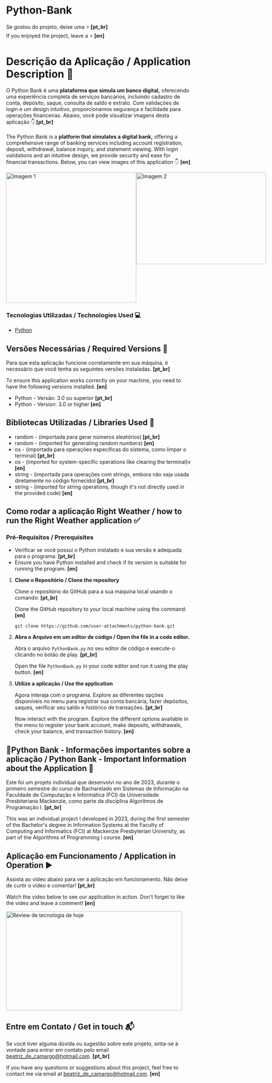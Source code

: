 # Python-Bank

Se gostou do projeto, deixe uma ⭐️<strong> [pt_br] </strong> <br>
If you enjoyed the project, leave a ⭐️<strong> [en] </strong>

# Descrição da Aplicação / Application Description 📃

O Python Bank é uma <strong>plataforma que simula um banco digital,</strong> oferecendo uma experiência completa de serviços bancários, incluindo cadastro de conta, depósito, saque, consulta de saldo e extrato. Com validações de login e um design intuitivo, proporcionamos segurança e facilidade para operações financeiras. Abaixo, você pode visualizar imagens desta aplicação 👇<strong> [pt_br] </strong> 
<br>
<br>
The Python Bank is a <strong>platform that simulates a digital bank,</strong> offering a comprehensive range of banking services including account registration, deposit, withdrawal, balance inquiry, and statement viewing. With login validations and an intuitive design, we provide security and ease for financial transactions. Below, you can view images of this application 👇 <strong> [en] </strong>

<div style="display: flex;">
    <img src="https://github.com/user-attachments/assets/f431c2e1-1122-44b6-822e-8c4417054253" alt="Imagem 1" style="width: 355px;">
    <img src="https://github.com/user-attachments/assets/a50ad2be-9f99-42c1-ab8e-db6e002941f6" alt="Imagem 2" style="width: 354px; height: 250px;">
</div>


### Tecnologias Utilizadas / Technologies Used 💻

* [Python](https://docs.python.org/pt-br/3/)

## Versões Necessárias / Required Versions 🔢

<p>Para que esta aplicação funcione corretamente em sua máquina, é necessário que você tenha as seguintes versões instaladas. <strong> [pt_br] </strong> <br></p>
<p>To ensure this application works correctly on your machine, you need to have the following versions installed. <strong> [en] </strong></p>

* Python - Versão: 3.0 ou superior <strong> [pt_br] </strong>
* Python - Version: 3.0 or higher <strong> [en] </strong>

## Bibliotecas Utilizadas / Libraries Used 📖

* random - (importada para gerar números aleatórios)<strong> [pt_br] </strong>
* random - (imported for generating random numbers) <strong> [en] </strong>
* os - (importada para operações específicas do sistema, como limpar o terminal)<strong> [pt_br] </strong>
* os - (imported for system-specific operations like clearing the terminal)v<strong> [en] </strong>
* string - (importada para operações com strings, embora não seja usada diretamente no código fornecido)<strong> [pt_br] </strong>
* string - (imported for string operations, though it's not directly used in the provided code) <strong> [en] </strong>

## Como rodar a aplicação Right Weather / how to run the Right Weather application ✅
### Pré-Requisitos / Prerequisites
* Verificar se você possui o Python instalado e sua versão é adequada para o programa. <strong> [pt_br] </strong>
* Ensure you have Python installed and check if its version is suitable for running the program. <strong> [en] </strong>

<ol>
    <li><strong>Clone o Repositório / Clone the repository </strong>
        <p>Clone o repositório do GitHub para a sua máquina local usando o comando: <strong> [pt_br] </strong></p>
        <p>Clone the GitHub repository to your local machine using the command: <strong> [en] </strong></p>
        <pre><code>git clone https://github.com/user-attachments/python-bank.git
</code></pre>
    </li>
    <li><strong>Abra o Arquivo em um editor de código / Open the file in a code editor.</strong>
        <p> Abra o arquivo <code>PythonBank.py</code> no seu editor de código e execute-o clicando no botão de play. <strong> [pt_br] </strong></p>
        <p>Open the file <code>PythonBank.py</code> in your code editor and run it using the play button. <strong> [en] </strong></p>
    </li>
    <li><strong>Utilize a aplicação / Use the application </strong>
        <p>Agora interaja com o programa. Explore as diferentes opções disponíveis no menu para registrar sua conta bancária, fazer depósitos, saques, verificar seu saldo e histórico de transações. <strong> [pt_br] </strong> </p>
        <p>Now interact with the program. Explore the different options available in the menu to register your bank account, make deposits, withdrawals, check your balance, and transaction history. <strong> [en] </strong></p>
    </li>
</ol>

## 📌Python Bank - Informações importantes sobre a aplicação / Python Bank - Important Information about the Application 📌

<p>Este foi um projeto individual que desenvolvi no ano de 2023, durante o primeiro semestre do curso de Bacharelado em Sistemas de Informação na Faculdade de Computação e Informática (FCI) da Universidade Presbiteriana Mackenzie, como parte da disciplina Algoritmos de Programação I. <strong> [pt_br] </strong> </p>
<p>This was an individual project I developed in 2023, during the first semester of the Bachelor's degree in Information Systems at the Faculty of Computing and Informatics (FCI) at Mackenzie Presbyterian University, as part of the Algorithms of Programming I course.<strong> [en] </strong></p>

## Aplicação em Funcionamento / Application in Operation ▶️

<p>Assista ao vídeo abaixo para ver a aplicação em funcionamento. Não deixe de curtir o vídeo e comentar! <strong> [pt_br] </strong></p>
<p>Watch the video below to see our application in action. Don't forget to like the video and leave a comment! <strong> [en] </strong></p>

<a href="https://youtu.be/9sxzroPb06Y" target="_blank">
    <img src="https://github.com/user-attachments/assets/24bd7138-2a25-4a2d-8ff3-168046f65845" width="480" height="270" alt="Review de tecnologia de hoje">
</a>

## Entre em Contato / Get in touch 📬
<p>Se você tiver alguma dúvida ou sugestão sobre este projeto, sinta-se à vontade para entrar em contato pelo email <a href="mailto:beatriz_de_camargo@hotmail.com">beatriz_de_camargo@hotmail.com</a>. <strong> [pt_br] </strong></p>
<p>If you have any questions or suggestions about this project, feel free to contact me via email at <a href="mailto:beatriz_de_camargo@hotmail.com">beatriz_de_camargo@hotmail.com</a>. <strong> [en] </strong></p>

